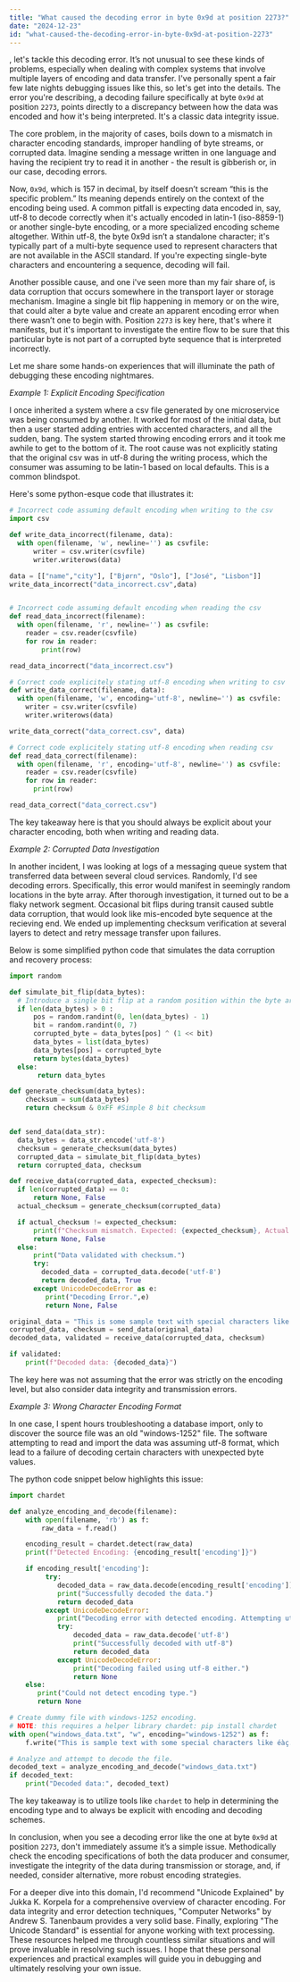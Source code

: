 ```yaml
---
title: "What caused the decoding error in byte 0x9d at position 2273?"
date: "2024-12-23"
id: "what-caused-the-decoding-error-in-byte-0x9d-at-position-2273"
---
```


, let's tackle this decoding error. It’s not unusual to see these kinds of problems, especially when dealing with complex systems that involve multiple layers of encoding and data transfer. I've personally spent a fair few late nights debugging issues like this, so let's get into the details. The error you're describing, a decoding failure specifically at byte `0x9d` at position `2273`, points directly to a discrepancy between how the data was encoded and how it's being interpreted. It's a classic data integrity issue.

The core problem, in the majority of cases, boils down to a mismatch in character encoding standards, improper handling of byte streams, or corrupted data. Imagine sending a message written in one language and having the recipient try to read it in another - the result is gibberish or, in our case, decoding errors.

Now, `0x9d`, which is 157 in decimal, by itself doesn’t scream “this is the specific problem.” Its meaning depends entirely on the context of the encoding being used. A common pitfall is expecting data encoded in, say, utf-8 to decode correctly when it's actually encoded in latin-1 (iso-8859-1) or another single-byte encoding, or a more specialized encoding scheme altogether. Within utf-8, the byte 0x9d isn’t a standalone character; it's typically part of a multi-byte sequence used to represent characters that are not available in the ASCII standard. If you're expecting single-byte characters and encountering a sequence, decoding will fail.

Another possible cause, and one i've seen more than my fair share of, is data corruption that occurs somewhere in the transport layer or storage mechanism. Imagine a single bit flip happening in memory or on the wire, that could alter a byte value and create an apparent encoding error when there wasn’t one to begin with. Position `2273` is key here, that's where it manifests, but it's important to investigate the entire flow to be sure that this particular byte is not part of a corrupted byte sequence that is interpreted incorrectly.

Let me share some hands-on experiences that will illuminate the path of debugging these encoding nightmares.

*Example 1: Explicit Encoding Specification*

I once inherited a system where a csv file generated by one microservice was being consumed by another. It worked for most of the initial data, but then a user started adding entries with accented characters, and all the sudden, bang. The system started throwing encoding errors and it took me awhile to get to the bottom of it. The root cause was not explicitly stating that the original csv was in utf-8 during the writing process, which the consumer was assuming to be latin-1 based on local defaults. This is a common blindspot.

Here's some python-esque code that illustrates it:

```python
# Incorrect code assuming default encoding when writing to the csv
import csv

def write_data_incorrect(filename, data):
  with open(filename, 'w', newline='') as csvfile:
      writer = csv.writer(csvfile)
      writer.writerows(data)

data = [["name","city"], ["Bjørn", "Oslo"], ["José", "Lisbon"]]
write_data_incorrect("data_incorrect.csv",data)


# Incorrect code assuming default encoding when reading the csv
def read_data_incorrect(filename):
  with open(filename, 'r', newline='') as csvfile:
    reader = csv.reader(csvfile)
    for row in reader:
        print(row)

read_data_incorrect("data_incorrect.csv")

# Correct code explicitely stating utf-8 encoding when writing to csv
def write_data_correct(filename, data):
  with open(filename, 'w', encoding='utf-8', newline='') as csvfile:
    writer = csv.writer(csvfile)
    writer.writerows(data)

write_data_correct("data_correct.csv", data)

# Correct code explicitely stating utf-8 encoding when reading csv
def read_data_correct(filename):
  with open(filename, 'r', encoding='utf-8', newline='') as csvfile:
    reader = csv.reader(csvfile)
    for row in reader:
      print(row)

read_data_correct("data_correct.csv")
```

The key takeaway here is that you should always be explicit about your character encoding, both when writing and reading data.

*Example 2: Corrupted Data Investigation*

In another incident, I was looking at logs of a messaging queue system that transferred data between several cloud services. Randomly, I'd see decoding errors. Specifically, this error would manifest in seemingly random locations in the byte array. After thorough investigation, it turned out to be a flaky network segment. Occasional bit flips during transit caused subtle data corruption, that would look like mis-encoded byte sequence at the recieving end. We ended up implementing checksum verification at several layers to detect and retry message transfer upon failures.

Below is some simplified python code that simulates the data corruption and recovery process:

```python
import random

def simulate_bit_flip(data_bytes):
  # Introduce a single bit flip at a random position within the byte array.
  if len(data_bytes) > 0 :
      pos = random.randint(0, len(data_bytes) - 1)
      bit = random.randint(0, 7)
      corrupted_byte = data_bytes[pos] ^ (1 << bit)
      data_bytes = list(data_bytes)
      data_bytes[pos] = corrupted_byte
      return bytes(data_bytes)
  else:
       return data_bytes

def generate_checksum(data_bytes):
    checksum = sum(data_bytes)
    return checksum & 0xFF #Simple 8 bit checksum


def send_data(data_str):
  data_bytes = data_str.encode('utf-8')
  checksum = generate_checksum(data_bytes)
  corrupted_data = simulate_bit_flip(data_bytes)
  return corrupted_data, checksum

def receive_data(corrupted_data, expected_checksum):
  if len(corrupted_data) == 0:
      return None, False
  actual_checksum = generate_checksum(corrupted_data)

  if actual_checksum != expected_checksum:
      print(f"Checksum mismatch. Expected: {expected_checksum}, Actual: {actual_checksum}")
      return None, False
  else:
      print("Data validated with checksum.")
      try:
        decoded_data = corrupted_data.decode('utf-8')
        return decoded_data, True
      except UnicodeDecodeError as e:
         print("Decoding Error.",e)
         return None, False

original_data = "This is some sample text with special characters like éàç."
corrupted_data, checksum = send_data(original_data)
decoded_data, validated = receive_data(corrupted_data, checksum)

if validated:
    print(f"Decoded data: {decoded_data}")

```

The key here was not assuming that the error was strictly on the encoding level, but also consider data integrity and transmission errors.

*Example 3: Wrong Character Encoding Format*

In one case, I spent hours troubleshooting a database import, only to discover the source file was an old "windows-1252" file. The software attempting to read and import the data was assuming utf-8 format, which lead to a failure of decoding certain characters with unexpected byte values.

The python code snippet below highlights this issue:

```python
import chardet

def analyze_encoding_and_decode(filename):
    with open(filename, 'rb') as f:
        raw_data = f.read()

    encoding_result = chardet.detect(raw_data)
    print(f"Detected Encoding: {encoding_result['encoding']}")

    if encoding_result['encoding']:
         try:
            decoded_data = raw_data.decode(encoding_result['encoding'])
            print("Successfully decoded the data.")
            return decoded_data
         except UnicodeDecodeError:
            print("Decoding error with detected encoding. Attempting utf-8...")
            try:
                decoded_data = raw_data.decode('utf-8')
                print("Successfully decoded with utf-8")
                return decoded_data
            except UnicodeDecodeError:
                print("Decoding failed using utf-8 either.")
                return None
    else:
       print("Could not detect encoding type.")
       return None

# Create dummy file with windows-1252 encoding.
# NOTE: this requires a helper library chardet: pip install chardet
with open("windows_data.txt", "w", encoding="windows-1252") as f:
    f.write("This is sample text with some special characters like éàç.")

# Analyze and attempt to decode the file.
decoded_text = analyze_encoding_and_decode("windows_data.txt")
if decoded_text:
    print("Decoded data:", decoded_text)

```

The key takeaway is to utilize tools like `chardet` to help in determining the encoding type and to always be explicit with encoding and decoding schemes.

In conclusion, when you see a decoding error like the one at byte `0x9d` at position `2273`, don't immediately assume it’s a simple issue. Methodically check the encoding specifications of both the data producer and consumer, investigate the integrity of the data during transmission or storage, and, if needed, consider alternative, more robust encoding strategies.

For a deeper dive into this domain, I'd recommend "Unicode Explained" by Jukka K. Korpela for a comprehensive overview of character encoding. For data integrity and error detection techniques, "Computer Networks" by Andrew S. Tanenbaum provides a very solid base. Finally, exploring "The Unicode Standard" is essential for anyone working with text processing. These resources helped me through countless similar situations and will prove invaluable in resolving such issues. I hope that these personal experiences and practical examples will guide you in debugging and ultimately resolving your own issue.
